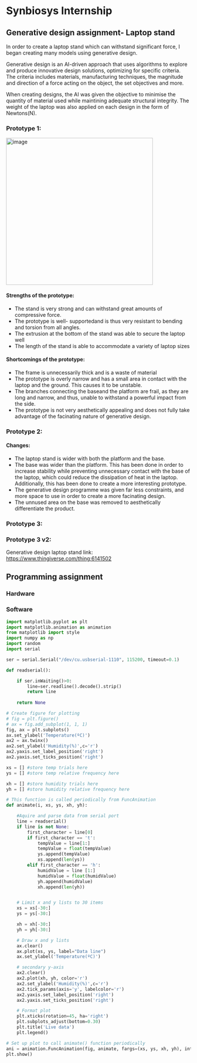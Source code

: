 # Synbiosys Internship

## Generative design assignment- Laptop stand

In order to create a laptop stand which can withstand significant force, I began creating many models using generative design. 


Generative design is an AI-driven approach that uses algorithms to explore and produce innovative design solutions, optimizing for specific criteria. The criteria includes materials, manufacturing techniques, the magnitude and direction of a force acting on the object, the set objectives and more. 

When creating designs, the AI was given the objective to minimise the quantity of material used while maintining adequate structural integrity. The weight of the laptop was also applied on each design in the form of Newtons(N).

### Prototype 1:
<img width="400" alt="image" src="https://github.com/VijayBali/Synbiosys-internship/assets/140536734/30c9cbcc-2c7d-4496-b975-b73651173ea6">

#### Strengths of the prototype: 
- The stand is very strong and can withstand great amounts of compressive force.
- The prototype is well- supportedand is thus very resistant to bending and torsion from all angles.
- The extrusion at the bottom of the stand was able to secure the laptop well
- The length of the stand is able to accommodate a variety of laptop sizes

#### Shortcomings of the prototype:
- The frame is unnecessarily thick and is a waste of material
- The prototype is overly narrow and has a small area in contact with the laptop and the ground. This causes it to be unstable.
- The branches connecting the baseand the platform are frail, as they are long and narrow, and thus, unable to withstand a powerful impact from the side. 
- The prototype is not very aesthetically appealing and does not fully take advantage of the facinating nature of generative design.

### Prototype 2:
#### Changes:
- The laptop stand is wider with both the platform and the base.
- The base was wider than the platform. This has been done in order to increase stability while preventing unnecessary contact with the base of the laptop, which could reduce the dissipation of heat in the laptop. Additionally, this has been done to create a more interesting prototype. 
- The generative design programme was given far less constraints, and more space to use in order to create a more facinating design.
- The unnused area on the base was removed to aesthetically differentiate the product.


### Prototype 3:

### Prototype 3 v2:
Generative design laptop stand link: https://www.thingiverse.com/thing:6141502

## Programming assignment


### Hardware

### Software
```python
import matplotlib.pyplot as plt
import matplotlib.animation as animation
from matplotlib import style
import numpy as np
import random
import serial

ser = serial.Serial("/dev/cu.usbserial-1110", 115200, timeout=0.1)   

def readserial():

    if ser.inWaiting()>0:
        line=ser.readline().decode().strip()
        return line
    
    return None

# Create figure for plotting
# fig = plt.figure()
# ax = fig.add_subplot(1, 1, 1)
fig, ax = plt.subplots()
ax.set_ylabel('Temperature(ºC)')
ax2 = ax.twinx()
ax2.set_ylabel('Humidity(%)',c='r')
ax2.yaxis.set_label_position('right')
ax2.yaxis.set_ticks_position('right')

xs = [] #store temp trials here 
ys = [] #store temp relative frequency here

xh = [] #store humidity trials here 
yh = [] #store humidity relative frequency here

# This function is called periodically from FuncAnimation
def animate(i, xs, ys, xh, yh):

    #Aquire and parse data from serial port
    line = readserial()
    if line is not None:
        first_character = line[0]
        if first_character == 't':
            tempValue = line[1:]
            tempValue = float(tempValue)
            ys.append(tempValue)
            xs.append(len(ys))
        elif first_character == 'h':
            humidValue = line [1:]
            humidValue = float(humidValue)
            yh.append(humidValue)
            xh.append(len(yh))


    # Limit x and y lists to 30 items
    xs = xs[-30:]
    ys = ys[-30:]

    xh = xh[-30:]
    yh = yh[-30:]

    # Draw x and y lists
    ax.clear()
    ax.plot(xs, ys, label="Data line")
    ax.set_ylabel('Temperature(ºC)')

    # secondary y-axis
    ax2.clear()
    ax2.plot(xh, yh, color='r')
    ax2.set_ylabel('Humidity(%)',c='r')
    ax2.tick_params(axis='y', labelcolor='r')
    ax2.yaxis.set_label_position('right')
    ax2.yaxis.set_ticks_position('right')

    # Format plot
    plt.xticks(rotation=45, ha='right')
    plt.subplots_adjust(bottom=0.30)
    plt.title('Live data')
    plt.legend()

# Set up plot to call animate() function periodically
ani = animation.FuncAnimation(fig, animate, fargs=(xs, ys, xh, yh), interval=20)
plt.show()
```



